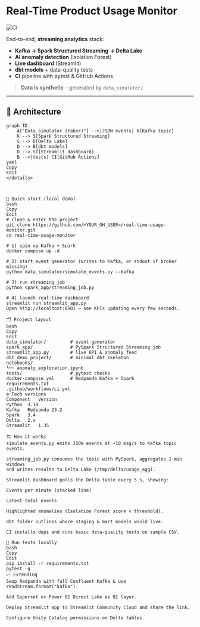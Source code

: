 # Real-Time Product Usage Monitor
![CI](https://github.com/danymitkova/real-time-usage-monitor/actions/workflows/ci.yml/badge.svg?branch=main)

End-to-end, **streaming analytics** stack:

* **Kafka → Spark Structured Streaming → Delta Lake**
* **AI anomaly detection** (Isolation Forest)
* **Live dashboard** (Streamlit)
* **dbt models** + data-quality tests
* **CI** pipeline with pytest & GitHub Actions

> **Data is synthetic** – generated by `data_simulator/`.

---

## 📐 Architecture

```mermaid
graph TD
    A["Data simulator (Faker)"] -->|JSON events| K[Kafka topic]
    K --> S[Spark Structured Streaming]
    S --> D[Delta Lake]
    D --> B[dbt models]
    D --> ST[Streamlit dashboard]
    B -->|tests| CI[GitHub Actions]
yaml
Copy
Edit
</details>



🚀 Quick start (local demo)
bash
Copy
Edit
# clone & enter the project
git clone https://github.com/<YOUR_GH_USER>/real-time-usage-monitor.git
cd real-time-usage-monitor

# 1) spin up Kafka + Spark
docker compose up -d

# 2) start event generator (writes to Kafka, or stdout if broker missing)
python data_simulator/simulate_events.py --kafka

# 3) run streaming job
python spark_app/streaming_job.py

# 4) launch real-time dashboard
streamlit run streamlit_app.py
Open http://localhost:8501 → see KPIs updating every few seconds.

🗂️ Project layout
bash
Copy
Edit
data_simulator/         # event generator
spark_app/              # PySpark Structured Streaming job
streamlit_app.py        # live KPI & anomaly feed
dbt_demo_project/       # minimal dbt skeleton
notebooks/
└── anomaly_exploration.ipynb
tests/                  # pytest checks
docker-compose.yml      # Redpanda Kafka + Spark
requirements.txt
.github/workflows/ci.yml
⚙️ Tech versions
Component	Version
Python	3.10
Kafka	Redpanda 23.2
Spark	3.4
Delta	2.x
Streamlit	1.35

🏗️ How it works
simulate_events.py emits JSON events at ~10 msg/s to Kafka topic events.

streaming_job.py consumes the topic with PySpark, aggregates 1-min windows
and writes results to Delta Lake (/tmp/delta/usage_agg).

Streamlit dashboard polls the Delta table every 5 s, showing:

Events per minute (stacked line)

Latest total events

Highlighted anomalies (Isolation Forest score < threshold).

dbt folder outlines where staging & mart models would live.

CI installs deps and runs basic data-quality tests on sample CSV.

🧪 Run tests locally
bash
Copy
Edit
pip install -r requirements.txt
pytest -q
📈 Extending
Swap Redpanda with full Confluent Kafka & use readStream.format("kafka").

Add Superset or Power BI Direct Lake as BI layer.

Deploy Streamlit app to Streamlit Community Cloud and share the link.

Configure Unity Catalog permissions on Delta tables.

